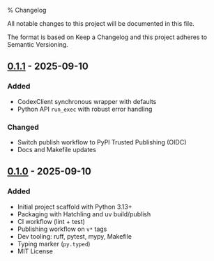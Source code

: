 % Changelog

All notable changes to this project will be documented in this file.

The format is based on Keep a Changelog and this project adheres to Semantic Versioning.

## [0.1.1] - 2025-09-10
### Added
- CodexClient synchronous wrapper with defaults
- Python API `run_exec` with robust error handling

### Changed
- Switch publish workflow to PyPI Trusted Publishing (OIDC)
- Docs and Makefile updates

## [0.1.0] - 2025-09-10
### Added
- Initial project scaffold with Python 3.13+
- Packaging with Hatchling and uv build/publish
- CI workflow (lint + test)
- Publishing workflow on `v*` tags
- Dev tooling: ruff, pytest, mypy, Makefile
- Typing marker (`py.typed`)
- MIT License

[0.1.0]: https://github.com/gersmann/codex-python/releases/tag/v0.1.0
[0.1.1]: https://github.com/gersmann/codex-python/releases/tag/v0.1.1
